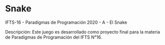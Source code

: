 # Snake
IFTS-16 - Paradigmas de Programación 2020 - A - El Snake

Descripción:
Este juego es desarrollado como proyecto final para la materia de Paradigmas de Programación del IFTS N°16.

